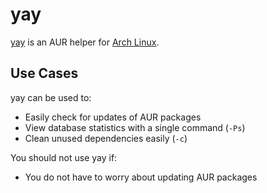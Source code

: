 # yay

[yay][yay] is an AUR helper for [Arch Linux](/.archlinux).

## Use Cases

yay can be used to:

- Easily check for updates of AUR packages
- View database statistics with a single command (`-Ps`)
- Clean unused dependencies easily (`-c`)

You should not use yay if:

- You do not have to worry about updating AUR packages

[yay]: https://github.com/Jguer/yay
